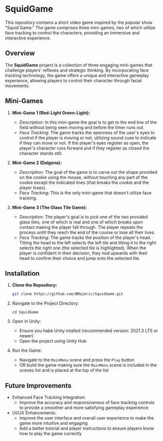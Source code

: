 # SquidGame
This repository contains a short video game inspired by the popular show "Squid Game." The game comprises three mini-games, two of which utilize face tracking to control the characters, providing an immersive and interactive experience.

## Overview

The **SquidGame** project is a collection of three engaging mini-games that challenge players' reflexes and strategic thinking. By incorporating face tracking technology, the game offers a unique and interactive gameplay experience, allowing players to control their character through facial movements.

## Mini-Games

1. **Mini-Game 1 (Red-Light Green-Light):**
   - *Description:* In this mini-game the goal is to get to the end line of the field without being seen moving and before the timer runs out.
   - *Face Tracking:* The game tracks the openness of the user's eyes to control if the player is moving or not, utilizing sound cues to indicate if they can move or not. If the player's eyes register as open, the player's character runs forward and if they register as closed the character stands still.

2. **Mini-Game 2 (Dalgona):**
   - *Description:* The goal of the game is to carve out the shape provided on the cookie using the mouse, without touching any part of the cookie except the indicated lines (that breaks the cookie and the player loses).
   - *Face Tracking:* This is the only mini-game that doesn't utilize face tracking.

3. **Mini-Game 3 (The Glass Tile Game):**
   - *Description:* The player's goal is to pick one of the two provided glass tiles, one of which is real and one of which breaks upon contact making the player fall through. The player repeats the process untill they reach the end of the course or lose all their lives.
   - *Face Tracking:* The game tracks the position of the player's head. Tilting the head to the left selects the left tile and tilting it to the right selects the right one (the selected tile is highlighted). When the player is confident in their decision, they nod upwards with their head to confirm their choice and jump onto the selected tile.

## Installation

1. **Clone the Repository:**
   
    ```bash
   git clone https://github.com/BMajeric/SquidGame.git
    ```
2. Navigate to the Project Directory:
   
   ```
   cd SquidGame
   ```
3. Open in Unity:
   - Ensure you habe Unity intalled (recommended version: 2021.3 LTS or newer)
   - Open the project using Unity Hub
4. Run the Game:
   - Navigate to the ```MainMenu``` scene and press the ```Play``` button
   - OR build the game making sure the ```MainMenu``` scene is included in the scenes list and is placed at the top of the list

## Future Improvements
- Enhanced Face Tracking Integration:
  - Improve the accuracy and responsiveness of face tracking controls to provide a smoother and more satisfying gameplay experience
- UI/UX Enhancements:
  - Improve the user interface and overall user experience to make the game more intuitive and engaging
  - Add a better tutorial and player instructions to ensure players know how to play the game correctly

